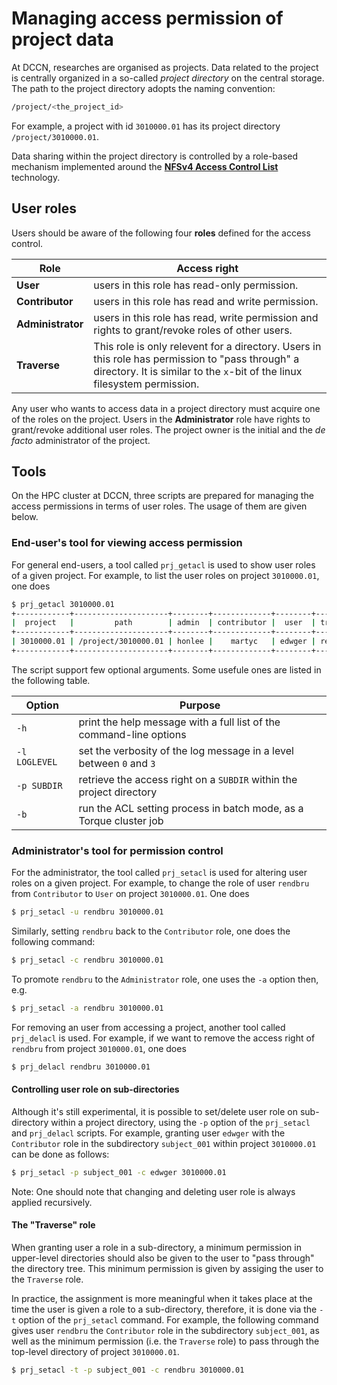 # Managing access permission of project data

At DCCN, researches are organised as projects. Data related to the project is centrally organized in a so-called _project directory_ on the central storage.  The path to the project directory adopts the naming convention:

```bash
/project/<the_project_id>
```

For example, a project with id `3010000.01` has its project directory `/project/3010000.01`.

Data sharing within the project directory is controlled by a role-based mechanism implemented around the [__NFSv4 Access Control List__](http://www.citi.umich.edu/projects/nfsv4/linux/using-acls.html) technology.

## User roles

Users should be aware of the following four __roles__ defined for the access control.

| Role              | Access right                                      |
| ------------------|---------------------------------------------------|
| __User__          | users in this role has read-only permission.      |
| __Contributor__   | users in this role has read and write permission. |
| __Administrator__ | users in this role has read, write permission and rights to grant/revoke roles of other users.|
| __Traverse__      | This role is only relevent for a directory. Users in this role has permission to "pass through" a directory. It is similar to the `x`-bit of the linux filesystem permission. |

Any user who wants to access data in a project directory must acquire one of the roles on the project. Users in the __Administrator__ role have rights to grant/revoke additional user roles. The project owner is the initial and the _de facto_ administrator of the project. 

## Tools

On the HPC cluster at DCCN, three scripts are prepared for managing the access permissions in terms of user roles.  The usage of them are given below.

### End-user's tool for viewing access permission

For general end-users, a tool called `prj_getacl` is used to show user roles of a given project.  For example, to list the user roles on project `3010000.01`, one does

```bash
$ prj_getacl 3010000.01
+------------+---------------------+--------+-------------+--------+----------+
|  project   |         path        | admin  | contributor |  user  | traverse |
+------------+---------------------+--------+-------------+--------+----------+
| 3010000.01 | /project/3010000.01 | honlee |    martyc   | edwger | rendbru  |
+------------+---------------------+--------+-------------+--------+----------+
```

The script support few optional arguments. Some usefule ones are listed in the following table. 

| Option       | Purpose                                                              |
| -------------|----------------------------------------------------------------------|
| `-h`         | print the help message with a full list of the command-line options  |
| `-l LOGLEVEL`| set the verbosity of the log message in a level between `0` and `3`  |
| `-p SUBDIR`  | retrieve the access right on a `SUBDIR` within the project directory |
| `-b`         | run the ACL setting process in batch mode, as a Torque cluster job   |

### Administrator's tool for permission control

For the administrator, the tool called `prj_setacl` is used for altering user roles on a given project.  For example, to change the role of user `rendbru` from `Contributor` to `User` on project `3010000.01`.  One does

```bash
$ prj_setacl -u rendbru 3010000.01
```

Similarly, setting `rendbru` back to the `Contributor` role, one does the following command:

```bash
$ prj_setacl -c rendbru 3010000.01
``` 

To promote `rendbru` to the `Administrator` role, one uses the `-a` option then, e.g.

```bash
$ prj_setacl -a rendbru 3010000.01
```

For removing an user from accessing a project, another tool called `prj_delacl` is used.  For example, if we want to remove the access right of `rendbru` from project `3010000.01`, one does

```bash
$ prj_delacl rendbru 3010000.01
```

#### Controlling user role on sub-directories
Although it's still experimental, it is possible to set/delete user role on sub-directory within a project directory, using the `-p` option of the `prj_setacl` and `prj_delacl` scripts. For example, granting user `edwger` with the `Contributor` role in the subdirectory `subject_001` within project `3010000.01` can be done as follows:

```bash
$ prj_setacl -p subject_001 -c edwger 3010000.01
```

Note: One should note that changing and deleting user role is always applied recursively.

#### The "Traverse" role
When granting user a role in a sub-directory, a minimum permission in upper-level directories should also be given to the user to "pass through" the directory tree.  This minimum permission is given by assiging the user to the `Traverse` role.

In practice, the assignment is more meaningful when it takes place at the time the user is given a role to a sub-directory, therefore, it is done via the `-t` option of the `prj_setacl` command.  For example, the following command gives user `rendbru` the `Contributor` role in the subdirectory `subject_001`, as well as the minimum permission (i.e. the `Traverse` role) to pass through the top-level directory of project `3010000.01`.

```bash
$ prj_setacl -t -p subject_001 -c rendbru 3010000.01
```
